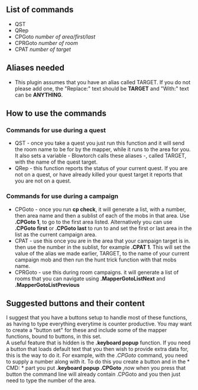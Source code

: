 ## List of commands
+ QST  
+ QRep  
+ CPGoto *number of area/first/last*  
+ CPRGoto *number of room*   
+ CPAT *number of target*  

## Aliases needed
+ This plugin assumes that you have an alias called TARGET. If you do not please add one, the "Replace:" text should be **TARGET** and "With:" text can be **ANYTHING**.  

## How to use the commands
### Commands for use during a quest
+ QST - once you take a quest you just run this function and it will send the room name to be for by the mapper, while it runs to the area for you. It also sets a variable - Blowtorch calls these aliases -, called TARGET, with the name of the quest target.  
+ QRep - this function reports the status of your current quest. If you are not on a quest, or have already killed your quest target it reports that you are not on a quest.  
### Commands for use during a campaign
+ CPGoto - once you run **cp check**, it will generate a list, with a number, then area name and then a sublist of each of the mobs in that area. Use **.CPGoto 1**, to go to the first area listed. Alternatively you can use **.CPGoto first** or **.CPGoto last** to run to and set the first or last area in the list as the current campaign area.  
+ CPAT - use this once you are in the area that your campaign target is in. then use the number in the sublist, for example **.CPAT 1**. This will set the value of the alias we made earlier, TARGET, to the name of your current campaign mob and then run the hunt trick function with that mobs name.  
+ CPRGoto - use this during room campaigns. it will generate a list of rooms that you can navigate using **.MapperGotoListNext** and **.MapperGotoListPrevious**  

## Suggested buttons and their content
I suggest that you have a buttons setup to handle most of these functions, as having to type everything everytime is counter productive. You may want to create a "button set" for these and include some of the mapper functions, bound to buttons, in this set.  
A useful feature that is hidden is the **.keyboard popup** function. If you need a button that loads default text that you then wish to provide extra data for, this is the way to do it. For example, with the *.CPGoto* command, you need to supply a number along with it. To do this you create a button and in the * CMD: * part you put **.keyboard popup .CPGoto** ,now when you press that button the command line will already contain .CPGoto and you then just need to type the number of the area.  
